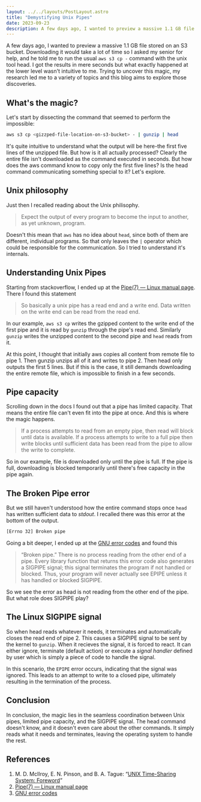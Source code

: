 ```yaml
---
layout: ../../layouts/PostLayout.astro
title: "Demystifying Unix Pipes"
date: 2023-09-23
description: A few days ago, I wanted to preview a massive 1.1 GB file stored on an S3 bucket. Downloading it would take a lot of time so I asked my senior for help, and he told me to run the usual `aws s3 cp -` command with the unix tool head. I received the results within seconds, but the underlying process was not intuitive for me. Trying to uncover this magic ...
---
```


A few days ago, I wanted to preview a massive 1.1 GB file stored on an S3 bucket. Downloading it would take a lot of time so I asked my senior for help, and he told me to run the usual `aws s3 cp -` command with the unix tool head. I got the results in mere seconds but what exactly happened at the lower level wasn't intuitive to me. Trying to uncover this magic, my research led me to a variety of topics and this blog aims to explore those discoveries.

## What's the magic?

Let's start by dissecting the command that seemed to perform the impossible:
```bash
aws s3 cp <gizzped-file-location-on-s3-bucket> - | gunzip | head

```

It's quite intuitive to understand what the output will be here-the first five lines of the unzipped file. But how is it all actually processed? Clearly the entire file isn't downloaded as the command executed in seconds. But how does the aws command know to copy only the first five lines? Is the head command communicating something special to it? Let's explore.

## Unix philosophy

Just then I recalled reading about the Unix philisophy.

> Expect the output of every program to become the input to another, as yet
unknown, program.

Doesn't this mean that `aws` has no idea about `head`, since both of them are different, individual programs. So that only leaves the `|` operator which could be responsible for the communication. So I tried to understand it's internals.

## Understanding Unix Pipes

Starting from stackoverflow, I ended up at the [Pipe(7) — Linux manual page](https://man7.org/linux/man-pages/man7/pipe.7.html). There I found this statement

> So basically a unix pipe has a read end and a write end. Data written on the write end can be read from the read end. 

In our example, `aws s3 cp` writes the gzipped content to the write end of the first pipe and it is read by `gunzip` through the pipe's read end. Similarly `gunzip` writes the unzipped content to the second pipe and `head` reads from it.

At this point, I thought that initially aws copies all content from remote file to pipe 1. Then gunzip unzips all of it and writes to pipe 2. Then head only outputs the first 5 lines. But if this is the case, it still demands downloading the entire remote file, which is impossible to finish in a few seconds.

## Pipe capacity

Scrolling down in the docs I found out that a pipe has limited capacity. That means the entire file can't even fit into the pipe at once. And this is where the magic happens. 

> If a process attempts to read from an empty pipe, then read will block until data is available.  If a process attempts to write to a full pipe then write blocks until sufficient data has been read from the pipe to allow the write to complete.

So in our example, file is downloaded only until the pipe is full. If the pipe is full, downloading is blocked temporarily until there's free capacity in the pipe again. 

## The Broken Pipe error

But we still haven't understood how the entire command stops once `head` has written sufficient data to *stdout*. I recalled there was this error at the bottom of the output.

```bash
[Errno 32] Broken pipe
```

Going a bit deeper, I ended up at the [GNU error codes](https://www.gnu.org/software/libc/manual/html_mono/libc.html#Error-Codes) and found this

> “Broken pipe.” There is no process reading from the other end of a pipe. Every library function that returns this error code also generates a SIGPIPE signal; this signal terminates the program if not handled or blocked. Thus, your program will never actually see EPIPE unless it has handled or blocked SIGPIPE. 

So we see the error as head is not reading from the other end of the pipe. But what role does SIGPIPE play?

## The Linux SIGPIPE signal

So when head reads whatever it needs, it terminates and automatically closes the read end of pipe 2. This causes a SIGPIPE signal to be sent by the kernel to `gunzip`. When it recieves the signal, it is forced to react. It can either ignore, terminate (default action) or execute a *signal handler* defined by user which is simply a piece of code to handle the signal. 

In this scenario, the `EPIPE` error occurs, indicating that the signal was ignored. This leads to an attempt to write to a closed pipe, ultimately resulting in the termination of the process.

## Conclusion

In conclusion, the magic lies in the seamless coordination between Unix pipes, limited pipe capacity, and the SIGPIPE signal. The head command doesn't know, and it doesn't even care about the other commands. It simply reads what it needs and terminates, leaving the operating system to handle the rest.

## References

1. M. D. McIlroy, E. N. Pinson, and B. A. Tague: “[UNIX Time-Sharing System:
Foreword](https://archive.org/details/bstj57-6-1899/page/n3/mode/1up)”
2. [Pipe(7) — Linux manual page](https://man7.org/linux/man-pages/man7/pipe.7.html)
3. [GNU error codes](https://www.gnu.org/software/libc/manual/html_mono/libc.html#Error-Codes)